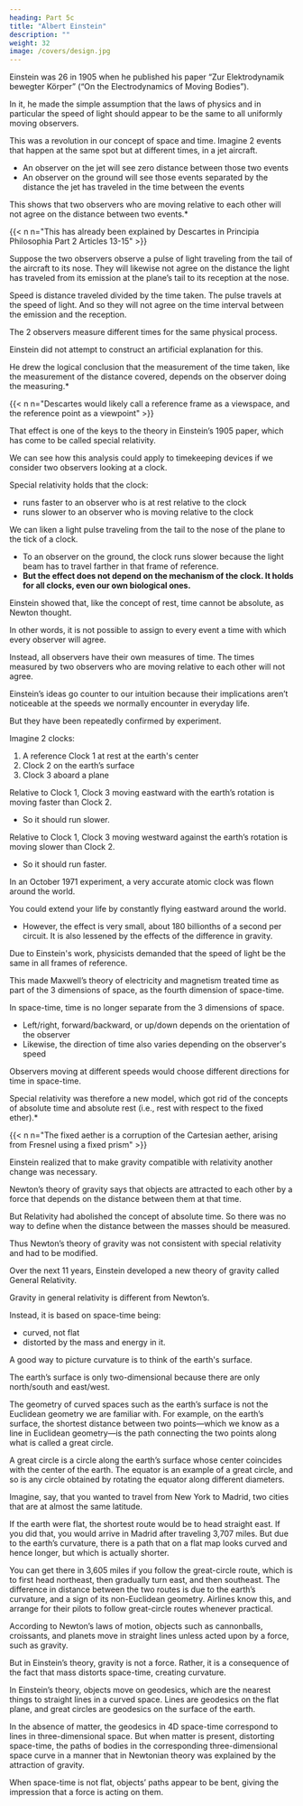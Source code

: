 ```yaml
---
heading: Part 5c
title: "Albert Einstein"
description: ""
weight: 32
image: /covers/design.jpg
---
```




Einstein was 26 in 1905 when he published his paper “Zur Elektrodynamik bewegter Körper” (“On the Electrodynamics of Moving Bodies”). 

In it, he made the simple assumption that the laws of physics and in particular the speed of light should appear to be the same to all uniformly moving observers. 

This was a revolution in our concept of space and time. Imagine 2 events that happen at the same spot but at different times, in a jet aircraft.

- An observer on the jet will see zero distance between those two events
- An observer on the ground will see those events separated by the distance the jet has traveled in the time between the events

This shows that two observers who are moving relative to each other will not agree on the distance between two events.*

{{< n n="This has already been explained by Descartes in Principia Philosophia Part 2 Articles 13-15" >}}


Suppose the two observers observe a pulse of light traveling from the tail of the aircraft to its nose. They will likewise not agree on the distance the light has traveled from its emission at the plane’s tail to its reception at the nose. 

Speed is distance traveled divided by the time taken. The pulse travels at the speed of light. And so they will not agree on the time interval between the emission and the reception.

The 2 observers measure different times for the same physical process. 

Einstein did not attempt to construct an artificial explanation for this. 

He drew the logical conclusion that the measurement of the time taken, like the measurement of the distance covered, depends on the observer doing the measuring.*

{{< n n="Descartes would likely call a reference frame as a viewspace, and the reference point as a viewpoint" >}}

That effect is one of the keys to the theory in Einstein’s 1905 paper, which has come to be called special relativity.

We can see how this analysis could apply to timekeeping devices if we consider two observers looking at a clock. 

Special relativity holds that the clock:
- runs faster to an observer who is at rest relative to the clock
- runs slower to an observer who is moving relative to the clock 

We can liken a light pulse traveling from the tail to the nose of the plane to the tick of a clock. 
- To an observer on the ground, the clock runs slower because the light beam has to travel farther in that frame of reference. 
- **But the effect does not depend on the mechanism of the clock. It holds for all clocks, even our own biological ones.**

Einstein showed that, like the concept of rest, time cannot be absolute, as Newton thought.

In other words, it is not possible to assign to every event a time with which every observer will agree.

Instead, all observers have their own measures of time. The times measured by two observers who are moving relative to each other will not agree. 

Einstein’s ideas go counter to our intuition because their implications aren’t noticeable at the speeds we normally encounter in everyday life.

But they have been repeatedly confirmed by experiment.

Imagine 2 clocks:

1. A reference Clock 1 at rest at the earth's center
2. Clock 2 on the earth’s surface
3. Clock 3 aboard a plane

Relative to Clock 1, Clock 3 moving eastward with the earth’s rotation is moving faster than Clock 2.
- So it should run slower. 

Relative to Clock 1, Clock 3 moving westward against the earth’s rotation is moving slower than Clock 2.
- So it should run faster.

<!-- That is exactly what was observed when, in an experiment performed  -->

In an October 1971 experiment, a very accurate atomic clock was flown around the world. 

You could extend your life by constantly flying eastward around the world.
- However, the effect is very small, about 180 billionths of a second per circuit. It is also lessened by the effects of the difference in gravity.
<!-- , though you might get tired of watching all those airline movies.  -->

Due to Einstein's work, physicists demanded that the speed of light be the same in all frames of reference.

This made Maxwell’s theory of electricity and magnetism treated time as part of the 3 dimensions of space, as the fourth dimension of space-time.

<!-- Instead, time and space are intertwined. It is something like adding a fourth direction of future/past to the usual left/right, forward/backward, and up/down. Physicists call this marriage of space and time “,” and because space-time includes a fourth direction, they call it . -->

In space-time, time is no longer separate from the 3 dimensions of space.
- Left/right, forward/backward, or up/down depends on the orientation of the observer
- Likewise, the direction of time also varies depending on the observer's speed 

Observers moving at different speeds would choose different directions for time in space-time.

Special relativity was therefore a new model, which got rid of the concepts of absolute time and absolute rest (i.e., rest with respect to the fixed ether).*

{{< n n="The fixed aether is a corruption of the Cartesian aether, arising from Fresnel using a fixed prism" >}}


Einstein realized that to make gravity compatible with relativity another change was necessary. 

Newton’s theory of gravity says that objects are attracted to each other by a force that depends on the distance between them at that time. 

But Relativity had abolished the concept of absolute time. So there was no way to define when the distance between the masses should be measured. 

Thus Newton’s theory of gravity was not consistent with special relativity and had to be modified. 

<!-- The conflict might sound like a mere technical difficulty, perhaps even a detail that could somehow be worked around without much change in the theory.

As it turned out, nothing could have been further from the truth. -->

Over the next 11 years, Einstein developed a new theory of gravity called General Relativity.

Gravity in general relativity is different from Newton’s.

Instead, it is based on space-time being:
- curved, not flat
- distorted by the mass and energy in it.

A good way to picture curvature is to think of the earth's surface.

The earth’s surface is only two-dimensional because there are only north/south and east/west.

<!-- ), we’re going to use it as our example because a curved two-dimensional space is easier to picture than a curved four-dimensional space.  -->

The geometry of curved spaces such as the earth’s surface is not the Euclidean geometry we are familiar with. For example, on the earth’s surface, the shortest distance between two points—which we know as a line in Euclidean geometry—is the path connecting the two points along what is called a great circle. 

A great circle is a circle along the earth’s surface whose center coincides with the center of the earth. The equator is an example of a great circle, and so is any circle obtained by rotating the equator along different diameters.

Imagine, say, that you wanted to travel from New York to Madrid, two cities that are at almost the same latitude. 

If the earth were flat, the shortest route would be to head straight east. If you did that, you would arrive in Madrid after traveling 3,707 miles. But due to the earth’s curvature, there is a path that on a flat map looks curved and hence longer, but which is actually shorter. 

You can get there in 3,605 miles if you follow the great-circle route, which is to first head northeast, then gradually turn east, and then southeast. The difference in distance between the two routes is due to the earth’s curvature, and a sign of its non-Euclidean geometry. Airlines know this, and arrange for their pilots to follow great-circle routes whenever practical.

According to Newton’s laws of motion, objects such as cannonballs, croissants, and planets move in straight lines unless acted upon by a force, such as gravity. 

But in Einstein’s theory, gravity is not a force. Rather, it is a consequence of the fact that mass distorts space-time, creating curvature. 

In Einstein’s theory, objects move on geodesics, which are the nearest things to straight lines in a curved space. Lines are geodesics on the flat plane, and great circles are geodesics on the surface of the earth. 

In the absence of matter, the geodesics in 4D space-time correspond to lines in three-dimensional space. But when matter is present, distorting space-time, the paths of bodies in the corresponding three-dimensional space curve in a manner that in Newtonian theory was explained by the attraction of gravity. 

When space-time is not flat, objects’ paths appear to be bent, giving the impression that a force is acting on them.
